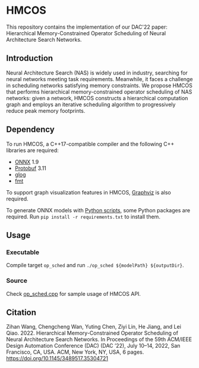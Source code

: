 # HMCOS

This repository contains the implementation of our DAC'22 paper: Hierarchical Memory-Constrained Operator Scheduling of Neural Architecture Search Networks. 

## Introduction

Neural Architecture Search (NAS) is widely used in industry, searching for neural networks meeting task requirements. Meanwhile, it faces a challenge in scheduling networks satisfying memory constraints. We propose HMCOS that performs hierarchical memory-constrained operator scheduling of NAS networks: given a network, HMCOS constructs a hierarchical computation graph and employs an iterative scheduling algorithm to progressively reduce peak memory footprints. 

## Dependency

To run HMCOS, a C++17-compatible compiler and the following C++ libraries are required:

* [ONNX](https://github.com/onnx/onnx) 1.9
* [Protobuf](https://github.com/protocolbuffers/protobuf) 3.11
* [glog](https://github.com/google/glog)
* [fmt](https://github.com/fmtlib/fmt)

To support graph visualization features in HMCOS, [Graphviz](https://graphviz.org/) is also required.

To generate ONNX models with [Python scripts](script), some Python packages are required. Run `pip install -r requirements.txt` to install them. 

## Usage

### Executable

Compile target `op_sched` and run `./op_sched ${modelPath} ${outputDir}`.

### Source

Check [op_sched.cpp](src/bin/op_sched.cpp) for sample usage of HMCOS API. 

## Citation

Zihan Wang, Chengcheng Wan, Yuting Chen, Ziyi Lin, He Jiang, and Lei Qiao. 2022. Hierarchical Memory-Constrained Operator Scheduling of Neural Architecture Search Networks. In Proceedings of the 59th ACM/IEEE Design Automation Conference (DAC) (DAC ’22), July 10–14, 2022, San Francisco, CA, USA. ACM, New York, NY, USA, 6 pages. https://doi.org/10.1145/3489517.35304721
